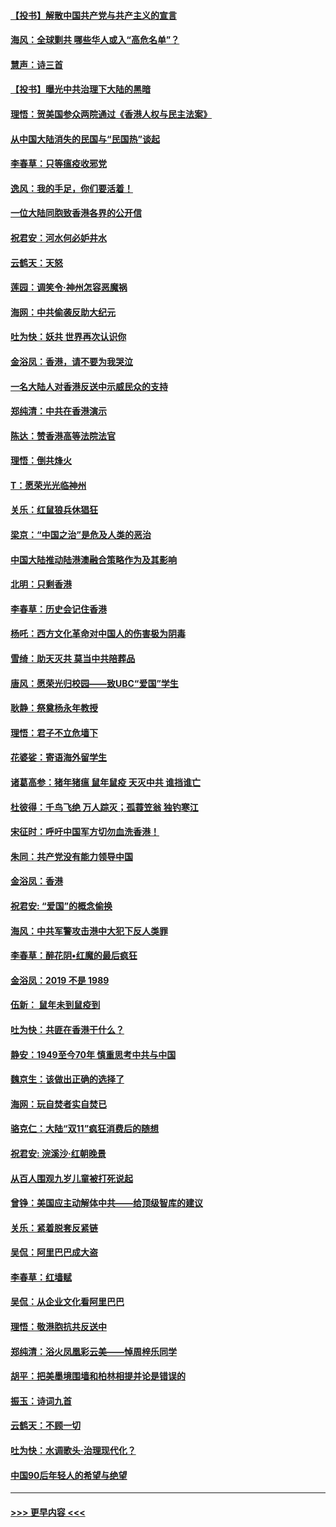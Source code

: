 #### [【投书】解散中国共产党与共产主义的宣言](../pages/nsc993/n11679177.md?t=11251933) 
#### [海风：全球剿共 哪些华人或入“高危名单”？](../pages/nsc993/n11678617.md?t=11251933) 
#### [慧声：诗三首](../pages/nsc993/n11678848.md?t=11251933) 
#### [【投书】曝光中共治理下大陆的黑暗](../pages/nsc993/n11678674.md?t=11251933) 
#### [理悟：贺美国参众两院通过《香港人权与民主法案》](../pages/nsc993/n11678104.md?t=11251933) 
#### [从中国大陆消失的民国与“民国热”谈起](../pages/nsc993/n11678075.md?t=11251933) 
#### [李春草：只等瘟疫收邪党](../pages/nsc993/n11677308.md?t=11251933) 
#### [逸风：我的手足，你们要活着！](../pages/nsc993/n11676352.md?t=11251933) 
#### [一位大陆同胞致香港各界的公开信](../pages/nsc993/n11675761.md?t=11251933) 
#### [祝君安：河水何必妒井水](../pages/nsc993/n11675746.md?t=11251933) 
#### [云鹤天：天怒](../pages/nsc993/n11675718.md?t=11251933) 
#### [莲园：调笑令‧神州怎容恶魔祸](../pages/nsc993/n11675648.md?t=11251933) 
#### [海网：中共偷袭反助大纪元](../pages/nsc993/n11673515.md?t=11251933) 
#### [吐为快：妖共 世界再次认识你](../pages/nsc993/n11673506.md?t=11251933) 
#### [金浴凤：香港，请不要为我哭泣](../pages/nsc993/n11673248.md?t=11251933) 
#### [一名大陆人对香港反送中示威民众的支持](../pages/nsc993/n11672615.md?t=11251933) 
#### [郑纯清：中共在香港演示](../pages/nsc993/n11670539.md?t=11251933) 
#### [陈达：赞香港高等法院法官](../pages/nsc993/n11669542.md?t=11251933) 
#### [理悟：倒共烽火](../pages/nsc993/n11668844.md?t=11251933) 
#### [T：愿荣光光临神州](../pages/nsc993/n11668421.md?t=11251933) 
#### [关乐：红鼠狼兵休猖狂](../pages/nsc993/n11668378.md?t=11251933) 
#### [梁京：“中国之治”是危及人类的恶治](../pages/nsc993/n11668328.md?t=11251933) 
#### [中国大陆推动陆港澳融合策略作为及其影响](../pages/nsc993/n11668157.md?t=11251933) 
#### [北明：只剩香港](../pages/nsc993/n11668002.md?t=11251933) 
#### [李春草：历史会记住香港](../pages/nsc993/n11667927.md?t=11251933) 
#### [杨吒：西方文化革命对中国人的伤害极为阴毒](../pages/nsc993/n11664521.md?t=11251933) 
#### [雪绮：助天灭共 莫当中共陪葬品](../pages/nsc993/n11662650.md?t=11251933) 
#### [唐风：愿荣光归校园——致UBC“爱国”学生](../pages/nsc993/n11662194.md?t=11251933) 
#### [耿静：祭奠杨永年教授](../pages/nsc993/n11662514.md?t=11251933) 
#### [理悟：君子不立危墙下](../pages/nsc993/n11662172.md?t=11251933) 
#### [花婆娑：寄语海外留学生](../pages/nsc993/n11662121.md?t=11251933) 
#### [诸葛高参：猪年猪瘟 鼠年鼠疫 天灭中共 谁挡谁亡](../pages/nsc993/n11661980.md?t=11251933) 
#### [杜彼得：千鸟飞绝 万人踪灭；孤蓑笠翁 独钓寒江](../pages/nsc993/n11661170.md?t=11251933) 
#### [宋征时：呼吁中国军方切勿血洗香港！](../pages/nsc993/n11415318.md?t=11251933) 
#### [朱同：共产党没有能力领导中国](../pages/nsc993/n11660421.md?t=11251933) 
#### [金浴凤：香港](../pages/nsc993/n11660419.md?t=11251933) 
#### [祝君安: “爱国”的概念偷换](../pages/nsc993/n11659706.md?t=11251933) 
#### [海风：中共军警攻击港中大犯下反人类罪](../pages/nsc993/n11659632.md?t=11251933) 
#### [李春草：醉花阴•红魔的最后疯狂](../pages/nsc993/n11659287.md?t=11251933) 
#### [金浴凤：2019 不是 1989](../pages/nsc993/n11657663.md?t=11251933) 
#### [伍新： 鼠年未到鼠疫到](../pages/nsc993/n11655098.md?t=11251933) 
#### [吐为快：共匪在香港干什么？](../pages/nsc993/n11654891.md?t=11251933) 
#### [静安：1949至今70年 慎重思考中共与中国](../pages/nsc993/n11651244.md?t=11251933) 
#### [魏京生：该做出正确的选择了](../pages/nsc993/n11653084.md?t=11251933) 
#### [海网：玩自焚者实自焚已](../pages/nsc993/n11652423.md?t=11251933) 
#### [骆克仁：大陆“双11”疯狂消费后的随想](../pages/nsc993/n11652305.md?t=11251933) 
#### [祝君安: 浣溪沙·红朝晚景](../pages/nsc993/n11652258.md?t=11251933) 
#### [从百人围观九岁儿童被打死说起](../pages/nsc993/n11651030.md?t=11251933) 
#### [曾铮：美国应主动解体中共——给顶级智库的建议](../pages/nsc993/n11649888.md?t=11251933) 
#### [关乐：紧着脱套反紧链](../pages/nsc993/n11649069.md?t=11251933) 
#### [吴侃：阿里巴巴成大盗](../pages/nsc993/n11645523.md?t=11251933) 
#### [李春草：红墙赋](../pages/nsc993/n11646389.md?t=11251933) 
#### [吴侃：从企业文化看阿里巴巴](../pages/nsc993/n11645476.md?t=11251933) 
#### [理悟：敬港胞抗共反送中](../pages/nsc993/n11645466.md?t=11251933) 
#### [郑纯清：浴火凤凰彩云美——悼周梓乐同学](../pages/nsc993/n11645155.md?t=11251933) 
#### [胡平：把美墨境围墙和柏林相提并论是错误的](../pages/nsc993/n11645134.md?t=11251933) 
#### [振玉：诗词九首](../pages/nsc993/n11644081.md?t=11251933) 
#### [云鹤天：不顾一切](../pages/nsc993/n11643508.md?t=11251933) 
#### [吐为快：水调歌头·治理现代化？](../pages/nsc993/n11643485.md?t=11251933) 
#### [中国90后年轻人的希望与绝望](../pages/nsc993/n11642317.md?t=11251933) 

----
#### [ >>> 更早内容 <<< ](../indexes/nsc993-earlier.md)
